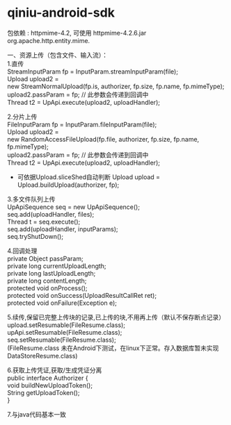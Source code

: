 qiniu-android-sdk  
=================   
包依赖 : httpmime-4.2, 可使用 httpmime-4.2.6.jar     
org.apache.http.entity.mime.  
  
一、资源上传（包含文件、输入流）：     
1.直传   
StreamInputParam fp = InputParam.streamInputParam(file);   
Upload upload2 =    
new StreamNormalUpload(fp.is, authorizer, fp.size, fp.name, fp.mimeType);   
upload2.passParam = fp; // 此参数会传递到回调中   
Thread t2 = UpApi.execute(upload2, uploadHandler);    
     
2.分片上传   
FileInputParam fp = InputParam.fileInputParam(file);   
Upload upload2 =    
new RandomAccessFileUpload(fp.file, authorizer, fp.size, fp.name, fp.mimeType);   
upload2.passParam = fp; // 此参数会传递到回调中   
Thread t2 = UpApi.execute(upload2, uploadHandler);    
   
* 可依据Upload.sliceShed自动判断 Upload upload =  Upload.buildUpload(authorizer, fp);   
   
3.多文件队列上传   
UpApiSequence seq = new UpApiSequence();   
seq.add(uploadHandler, files);   
Thread t = seq.execute();   
seq.add(uploadHandler, inputParams);   
seq.tryShutDown();   
   
4.回调处理   
private Object passParam;   
private long currentUploadLength;   
private long lastUploadLength;   
private long contentLength;   
protected void onProcess();   
protected void onSuccess(UploadResultCallRet ret);   
protected void onFailure(Exception e);   
   
5.续传,保留已完整上传块的记录,已上传的块,不用再上传（默认不保存断点记录）   
upload.setResumable(FileResume.class);   
upApi.setResumable(FileResume.class);   
seq.setResumable(FileResume.class);   
(FileResume.class 未在Android下测试，在linux下正常。存入数据库暂未实现 DataStoreResume.class)

6.获取上传凭证,获取/生成凭证分离   
public interface Authorizer {   
	void buildNewUploadToken();   
	String getUploadToken();   
}  

7.与java代码基本一致   
  

